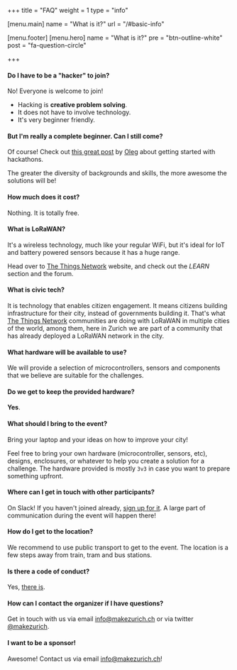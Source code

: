 +++
title = "FAQ"
weight = 1
type = "info"

[menu.main]
  name = "What is it?"
  url = "/#basic-info"

[menu.footer]
[menu.hero]
  name = "What is it?"
  pre = "btn-outline-white"
  post = "fa-question-circle"

+++

#### Do I have to be a "hacker" to join?

No! Everyone is welcome to join!

* Hacking is **creative problem solving**.
* It does not have to involve technology.
* It's very beginner friendly.

#### But I'm really a complete beginner. Can I still come?

Of course! Check out [this great post](https://forum.schoolofdata.ch/t/make-the-most-of-hackathon-season/)
by [Oleg](https://datalets.ch/) about getting started with hackathons.

The greater the diversity of backgrounds and skills,
the more awesome the solutions will be!

#### How much does it cost?

Nothing. It is totally free.

#### What is LoRaWAN?

It's a wireless technology, much like your regular WiFi, but it's ideal for IoT and battery
powered sensors because it has a huge range.

Head over to [The Things Network](https://thethingsnetwork.org) website, and check out
the *LEARN* section and the forum.

#### What is civic tech?

It is technology that enables citizen engagement. It means citizens building infrastructure
for their city, instead of governments building it. That's what
[The Things Network](https://thethingsnetwork.org) communities are doing with LoRaWAN in
multiple cities of the world, among them, here in Zurich we are part of a community that has
already deployed a LoRaWAN network in the city.

#### What hardware will be available to use?

We will provide a selection of microcontrollers, sensors and components that we believe are
suitable for the challenges.

#### Do we get to keep the provided hardware?

**Yes**.

#### What should I bring to the event?

Bring your laptop and your ideas on how to improve your city!

Feel free to bring your own hardware (microcontroller, sensors, etc), designs, enclosures,
or whatever to help you create a solution for a challenge. The hardware provided is mostly
`3v3` in case you want to prepare something upfront.

#### Where can I get in touch with other participants?

On Slack! If you haven't joined already, [sign up for it](https://ttn-ch.herokuapp.com).
A large part of communication during the event will happen there!

#### How do I get to the location?

We recommend to use public transport to get to the event. The location is a
few steps away from train, tram and bus stations.

#### Is there a code of conduct?

Yes, [there is](/guidelines).

#### How can I contact the organizer if I have questions?

Get in touch with us via email [info@makezurich.ch](mailto:info@makezurich.ch) or
via twitter [@makezurich](https://twitter.com/makezurich).

#### I want to be a sponsor!

Awesome! Contact us via email [info@makezurich.ch](mailto:info@makezurich.ch)!
